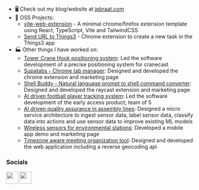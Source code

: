 * 🖥️ Check out my blog/website at [jebraat.com](https://jebraat.com)
* 🚀 OSS Projects:
   - [vite-web-extension](https://github.com/JohnBra/vite-web-extension) - A minimal chrome/firefox extension template using React, TypeScript, Vite and TailwindCSS
   - [Send URL to Things3](https://github.com/JohnBra/url-to-things) - Chrome extension to create a new task in the Things3 app
* 🏭 Other things I have worked on:
   - [Tower Crane Hook positioning system](https://buildai.construction/): Led the software development of a precise positioning system for cranecast
   - [Supatabs - Chrome tab manager](https://supatabs.com): Designed and developed the chrome extension and marketing page
   - [Shell Buddy - Natural language prompt to shell command converter](https://getshellbuddy.com): Designed and developed the raycast extension and marketing page
   - [AI driven football player tracking system](https://www.next11.com/): Led the software development of the early access product; team of 5
   - [AI driven quality assurance in assembly lines](https://www.iis.fraunhofer.de/en/ff/lv/dataanalytics/anwproj/ki4tools.html): Designed a micro service architecture to ingest sensor data, label sensor data, classify data into actions and use sensor data to improve existing ML models
   - [Wireless sensors for environmental stations](https://www.iis.fraunhofer.de/en/ff/lv/iot-system/anwproj/ensiro.html): Developed a mobile app demo and marketing page
   - [Timezone aware meeting organization tool](https://chronoshift.io): Designed and developed the web application including a reverse geocoding api


### Socials

<a href="https://www.linkedin.com/in/jebraat" target="_blank" rel="noreferrer"><img src="https://raw.githubusercontent.com/danielcranney/readme-generator/main/public/icons/socials/linkedin.svg" width="32" height="32" /></a> <a href="https://www.twitter.com/jebraat" target="_blank" rel="noreferrer"><img src="https://raw.githubusercontent.com/danielcranney/readme-generator/main/public/icons/socials/twitter.svg" width="32" height="32" /></a>
